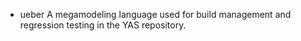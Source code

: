+ ueber
A megamodeling language used for build management and regression testing in the YAS repository.